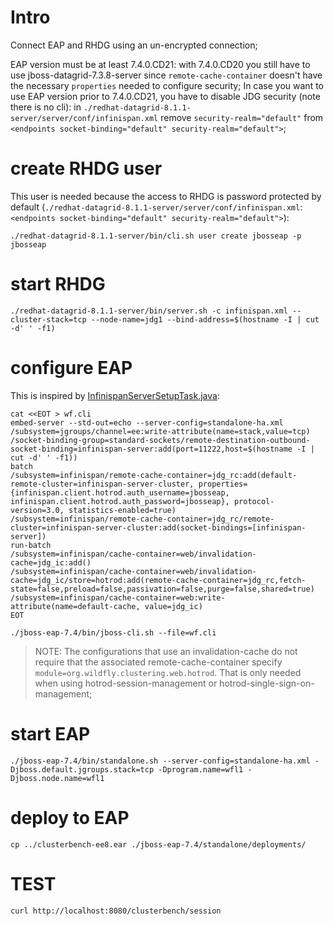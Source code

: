 # Intro

Connect EAP and RHDG using an un-encrypted connection; 

EAP version must be at least 7.4.0.CD21: with 7.4.0.CD20 you still have to use jboss-datagrid-7.3.8-server since `remote-cache-container` doesn't have the necessary `properties` needed to configure security;
In case you want to use EAP version prior to 7.4.0.CD21, you have to disable JDG security (note there is no cli): in `./redhat-datagrid-8.1.1-server/server/conf/infinispan.xml` remove `security-realm="default"` from `<endpoints socket-binding="default" security-realm="default">`;

# create RHDG user

This user is needed because the access to RHDG is password protected by default (`./redhat-datagrid-8.1.1-server/server/conf/infinispan.xml`: `<endpoints socket-binding="default" security-realm="default">`):

```
./redhat-datagrid-8.1.1-server/bin/cli.sh user create jbosseap -p jbosseap
```

# start RHDG

```
./redhat-datagrid-8.1.1-server/bin/server.sh -c infinispan.xml --cluster-stack=tcp --node-name=jdg1 --bind-address=$(hostname -I | cut -d' ' -f1)
```

# configure EAP

This is inspired by [InfinispanServerSetupTask.java](https://github.com/wildfly/wildfly/blob/master/testsuite/integration/clustering/src/test/java/org/jboss/as/test/clustering/cluster/web/remote/InfinispanServerSetupTask.java):

```
cat <<EOT > wf.cli
embed-server --std-out=echo --server-config=standalone-ha.xml
/subsystem=jgroups/channel=ee:write-attribute(name=stack,value=tcp)
/socket-binding-group=standard-sockets/remote-destination-outbound-socket-binding=infinispan-server:add(port=11222,host=$(hostname -I | cut -d' ' -f1))
batch
/subsystem=infinispan/remote-cache-container=jdg_rc:add(default-remote-cluster=infinispan-server-cluster, properties={infinispan.client.hotrod.auth_username=jbosseap, infinispan.client.hotrod.auth_password=jbosseap}, protocol-version=3.0, statistics-enabled=true)
/subsystem=infinispan/remote-cache-container=jdg_rc/remote-cluster=infinispan-server-cluster:add(socket-bindings=[infinispan-server])
run-batch
/subsystem=infinispan/cache-container=web/invalidation-cache=jdg_ic:add()
/subsystem=infinispan/cache-container=web/invalidation-cache=jdg_ic/store=hotrod:add(remote-cache-container=jdg_rc,fetch-state=false,preload=false,passivation=false,purge=false,shared=true)
/subsystem=infinispan/cache-container=web:write-attribute(name=default-cache, value=jdg_ic)
EOT

./jboss-eap-7.4/bin/jboss-cli.sh --file=wf.cli
```

> NOTE: The configurations that use an invalidation-cache do not require that the associated remote-cache-container specify `module=org.wildfly.clustering.web.hotrod`. That is only needed when using hotrod-session-management or hotrod-single-sign-on-management;

# start EAP

```
./jboss-eap-7.4/bin/standalone.sh --server-config=standalone-ha.xml -Djboss.default.jgroups.stack=tcp -Dprogram.name=wfl1 -Djboss.node.name=wfl1
```

# deploy to EAP

```
cp ../clusterbench-ee8.ear ./jboss-eap-7.4/standalone/deployments/
```

# TEST

```
curl http://localhost:8080/clusterbench/session
```